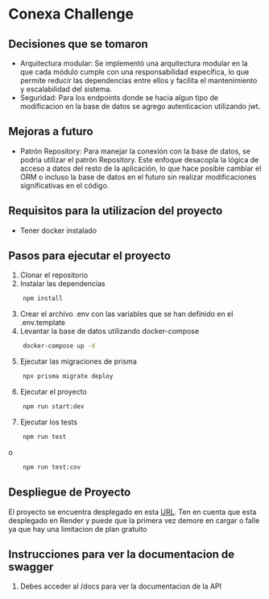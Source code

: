 # Conexa Challenge

## Decisiones que se tomaron

- Arquitectura modular: Se implementó una arquitectura modular en la que cada módulo cumple con una responsabilidad específica, lo que permite reducir las dependencias entre ellos y facilita el mantenimiento y escalabilidad del sistema.
- Seguridad: Para los endpoints donde se hacia algun tipo de modificacion en la base de datos se agrego autenticacion utilizando jwt.

## Mejoras a futuro

- Patrón Repository: Para manejar la conexión con la base de datos, se podria utilizar el patrón Repository. Este enfoque desacopla la lógica de acceso a datos del resto de la aplicación, lo que hace posible cambiar el ORM o incluso la base de datos en el futuro sin realizar modificaciones significativas en el código.

## Requisitos para la utilizacion del proyecto

- Tener docker instalado

## Pasos para ejecutar el proyecto

1. Clonar el repositorio
2. Instalar las dependencias

```bash
    npm install
```

3. Crear el archivo .env con las variables que se han definido en el .env.template
4. Levantar la base de datos utilizando docker-compose

```bash
    docker-compose up -d
```

5. Ejecutar las migraciones de prisma

```bash
    npx prisma migrate deploy
```

6. Ejecutar el proyecto

```bash
    npm run start:dev
```

7. Ejecutar los tests

```bash
    npm run test
```

o

```bash
    npm run test:cov
```

## Despliegue de Proyecto

El proyecto se encuentra desplegado en esta [URL](https://pagos360-challenge-back.onrender.com/).
Ten en cuenta que esta desplegado en Render y puede que la primera vez demore en cargar o falle ya que hay una limitacion de plan gratuito

## Instrucciones para ver la documentacion de swagger

1. Debes acceder al /docs para ver la documentacion de la API
